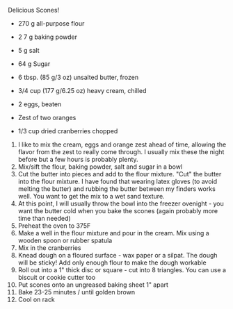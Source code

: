 Delicious Scones!

  *  270 g all-purpose flour
  *  2 7 g baking powder
  *  5 g salt
  *  64 g Sugar
  *  6 tbsp. (85 g/3 oz) unsalted butter, frozen

  *  3/4 cup (177 g/6.25 oz) heavy cream, chilled
  *  2 eggs, beaten
  *  Zest of two oranges
  *  1/3 cup dried cranberries chopped
  
1. I like to mix the cream, eggs and orange zest ahead of time, allowing the flavor from the zest to really come through. I usually mix these the night before but a few hours is probably plenty.
2. Mix/sift the flour, baking powder, salt and sugar in a bowl
3. Cut the butter into pieces and add to the flour mixture. "Cut" the butter into the flour mixture. I have found that wearing latex gloves (to avoid melting the butter) and rubbing the butter between my finders works well. You want to get the mix to a wet sand texture.
4. At this point, I will usually throw the bowl into the freezer ovenight - you want the butter cold when you bake the scones (again probably more time than needed)
5. Preheat the oven to 375F
6. Make a well in the flour mixture and pour in the cream. Mix using a wooden spoon or rubber spatula
7. Mix in the cranberries
8. Knead dough on a floured surface - wax paper or a silpat. The dough will be sticky! Add only enough flour to make the dough workable
9. Roll out into a 1" thick disc or square - cut into 8 triangles. You can use a biscuit or cookie cutter too
10. Put scones onto an ungreased baking sheet 1" apart
11. Bake 23-25 minutes / until golden brown
12. Cool on rack
